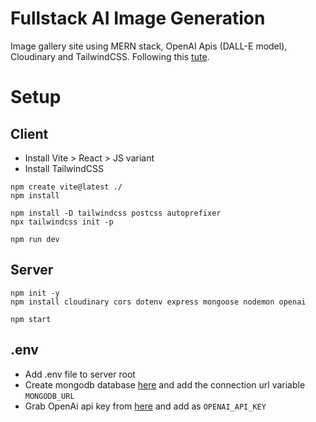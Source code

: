 # Fullstack AI Image Generation

Image gallery site using MERN stack, OpenAI Apis (DALL-E model), Cloudinary and TailwindCSS.
Following this [tute](https://www.youtube.com/watch?v=EyIvuigqDoA).

# Setup

## Client

- Install Vite > React > JS variant
- Install TailwindCSS

```
npm create vite@latest ./
npm install

npm install -D tailwindcss postcss autoprefixer
npx tailwindcss init -p

npm run dev
```

## Server

```
npm init -y
npm install cloudinary cors dotenv express mongoose nodemon openai

npm start
```

## .env

- Add .env file to server root
- Create mongodb database [here](https://www.mongodb.com/atlas/database) and add the connection url variable `MONGODB_URL`
- Grab OpenAi api key from [here](https://beta.openai.com/account/api-keys) and add as `OPENAI_API_KEY`
